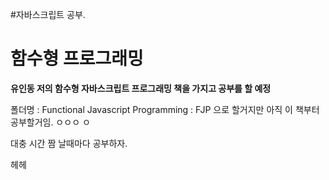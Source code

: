 #자바스크립트 공부.

# 함수형 프로그래밍

**유인동 저의 함수형 자바스크립트 프로그래밍 책을 가지고 공부를 할 예정**

폴더명 : Functional Javascript Programming : FJP
으로 할거지만 아직 이 책부터 공부할거임. ㅇㅇㅇ ㅇ 

대충 시간 짬 날때마다 공부하자.

헤헤 